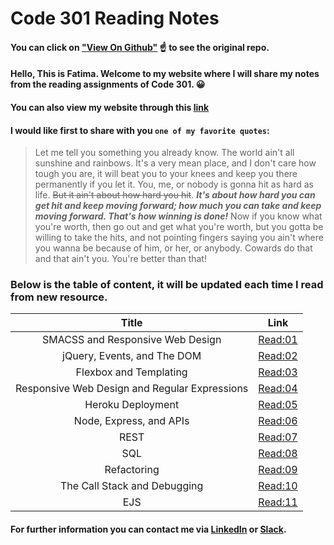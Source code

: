 # Code 301 Reading Notes
#### You can click on ["View On Github"](https://github.com/fati-ma/reading-notes-301) ☝️ to see the original repo.

#### Hello, This is Fatima. Welcome to my website where I will share my notes from the reading assignments of Code 301. 😀
#### You can also view my website through this [link](https://fati-ma.github.io/reading-notes-301/)


#### I would like first to share with you `one of my favorite quotes`: 

> Let me tell you something you already know. The world ain't all sunshine and rainbows. It's a very mean place, and I don't care how tough you are, it will beat you to your knees and keep you there permanently if you let it. You, me, or nobody is gonna hit as hard as life. ~~But it ain't about how hard you hit~~. ***It's about how hard you can get hit and keep moving forward; how much you can take and keep moving forward. That's how winning is done!*** Now if you know what you're worth, then go out and get what you're worth, but you gotta be willing to take the hits, and not pointing fingers saying you ain't where you wanna be because of him, or her, or anybody. Cowards do that and that ain't you. You're better than that! 

### Below is the table of content, it will be updated each time I read from new resource.

| Title     | Link    | 
| :-------------: | :----------: | 
|  SMACSS and Responsive Web Design | [Read:01](https://github.com/fati-ma/reading-notes-301/blob/main/read-01.md)   | 
|  jQuery, Events, and The DOM | [Read:02](https://github.com/fati-ma/reading-notes-301/blob/main/read-02.md)   | 
|  Flexbox and Templating | [Read:03](https://github.com/fati-ma/reading-notes-301/blob/main/read-03.md)   | 
|  Responsive Web Design and Regular Expressions | [Read:04](https://github.com/fati-ma/reading-notes-301/blob/main/read-04.md)   | 
|  Heroku Deployment | [Read:05](https://github.com/fati-ma/reading-notes-301/blob/main/read-05.md)   | 
|  Node, Express, and APIs | [Read:06](https://github.com/fati-ma/reading-notes-301/blob/main/read-06.md)   | 
|  REST | [Read:07](https://github.com/fati-ma/reading-notes-301/blob/main/read-07.md)   | 
|  SQL | [Read:08](https://github.com/fati-ma/reading-notes-301/blob/main/read-08.md)   |
|  Refactoring | [Read:09](https://github.com/fati-ma/reading-notes-301/blob/main/read-09.md)   |
|  The Call Stack and Debugging | [Read:10](https://github.com/fati-ma/reading-notes-301/blob/main/read-10.md)   |
|  EJS | [Read:11](https://github.com/fati-ma/reading-notes-301/blob/main/read-11.md)   |

#### For further information you can contact me via [LinkedIn](linkedin.com/in/fatima-atiyya-9a0a471b1) or [Slack](ltuc-asac.slack.com).
